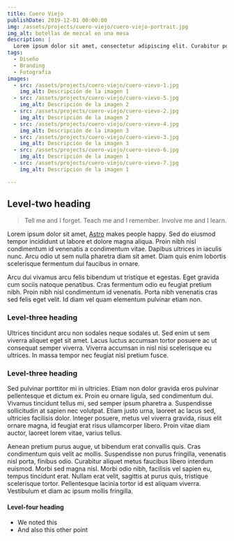 ```yaml
---
title: Cuero Viejo
publishDate: 2019-12-01 00:00:00
img: /assets/projects/cuero-viejo/cuero-viejo-portrait.jpg
img_alt: botellas de mezcal en una mesa
description: |
  Lorem ipsum dolor sit amet, consectetur adipiscing elit. Curabitur posuere commodo venenatis. Pellentesque   habitant morbi tristique senectus et netus et malesuada fames ac turpis egestas. Nam non ligula vel metus   efficitur hendrerit.
tags:
  - Diseño
  - Branding
  - Fotografia
images:
  - src: /assets/projects/cuero-viejo/cuero-vievo-1.jpg
    img_alt: Descripción de la imagen 1
  - src: /assets/projects/cuero-viejo/cuero-vievo-5.jpg
    img_alt: Descripción de la imagen 2
  - src: /assets/projects/cuero-viejo/cuero-vievo-2.jpg
    img_alt: Descripción de la imagen 2
  - src: /assets/projects/cuero-viejo/cuero-vievo-4.jpg
    img_alt: Descripción de la imagen 3
  - src: /assets/projects/cuero-viejo/cuero-vievo-3.jpg
    img_alt: Descripción de la imagen 3
  - src: /assets/projects/cuero-viejo/cuero-vievo-6.jpg
    img_alt: Descripción de la imagen 1
  - src: /assets/projects/cuero-viejo/cuero-vievo-7.jpg
    img_alt: Descripción de la imagen 1

---
```


## Level-two heading

> Tell me and I forget. Teach me and I remember. Involve me and I learn.

Lorem ipsum dolor sit amet, <a href="https://astro.build/">Astro</a> makes people happy. Sed do eiusmod tempor incididunt ut labore et dolore magna aliqua. Proin nibh nisl condimentum id venenatis a condimentum vitae. Dapibus ultrices in iaculis nunc. Arcu odio ut sem nulla pharetra diam sit amet. Diam quis enim lobortis scelerisque fermentum dui faucibus in ornare.

Arcu dui vivamus arcu felis bibendum ut tristique et egestas. Eget gravida cum sociis natoque penatibus. Cras fermentum odio eu feugiat pretium nibh. Proin nibh nisl condimentum id venenatis. Porta nibh venenatis cras sed felis eget velit. Id diam vel quam elementum pulvinar etiam non.

### Level-three heading

Ultrices tincidunt arcu non sodales neque sodales ut. Sed enim ut sem viverra aliquet eget sit amet. Lacus luctus accumsan tortor posuere ac ut consequat semper viverra. Viverra accumsan in nisl nisi scelerisque eu ultrices. In massa tempor nec feugiat nisl pretium fusce.

### Level-three heading

Sed pulvinar porttitor mi in ultricies. Etiam non dolor gravida eros pulvinar pellentesque et dictum ex. Proin eu ornare ligula, sed condimentum dui. Vivamus tincidunt tellus mi, sed semper ipsum pharetra a. Suspendisse sollicitudin at sapien nec volutpat. Etiam justo urna, laoreet ac lacus sed, ultricies facilisis dolor. Integer posuere, metus vel viverra gravida, risus elit ornare magna, id feugiat erat risus ullamcorper libero. Proin vitae diam auctor, laoreet lorem vitae, varius tellus.

Aenean pretium purus augue, ut bibendum erat convallis quis. Cras condimentum quis velit ac mollis. Suspendisse non purus fringilla, venenatis nisl porta, finibus odio. Curabitur aliquet metus faucibus libero interdum euismod. Morbi sed magna nisl. Morbi odio nibh, facilisis vel sapien eu, tempus tincidunt erat. Nullam erat velit, sagittis at purus quis, tristique scelerisque tortor. Pellentesque lacinia tortor id est aliquam viverra. Vestibulum et diam ac ipsum mollis fringilla.

#### Level-four heading

- We noted this
- And also this other point
